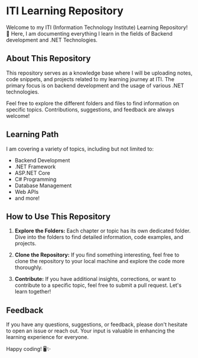 # ITI Learning Repository

Welcome to my ITI (Information Technology Institute) Learning Repository! 🚀 Here, I am documenting everything I learn in the fields of Backend development and .NET Technologies.

## About This Repository

This repository serves as a knowledge base where I will be uploading notes, code snippets, and projects related to my learning journey at ITI. The primary focus is on backend development and the usage of various .NET technologies.

Feel free to explore the different folders and files to find information on specific topics. Contributions, suggestions, and feedback are always welcome!

## Learning Path

I am covering a variety of topics, including but not limited to:

- Backend Development
- .NET Framework
- ASP.NET Core
- C# Programming
- Database Management
- Web APIs
- and more!

## How to Use This Repository

1. **Explore the Folders:** Each chapter or topic has its own dedicated folder. Dive into the folders to find detailed information, code examples, and projects.

2. **Clone the Repository:** If you find something interesting, feel free to clone the repository to your local machine and explore the code more thoroughly.

3. **Contribute:** If you have additional insights, corrections, or want to contribute to a specific topic, feel free to submit a pull request. Let's learn together!

## Feedback

If you have any questions, suggestions, or feedback, please don't hesitate to open an issue or reach out. Your input is valuable in enhancing the learning experience for everyone.

Happy coding! 🖥️✨
